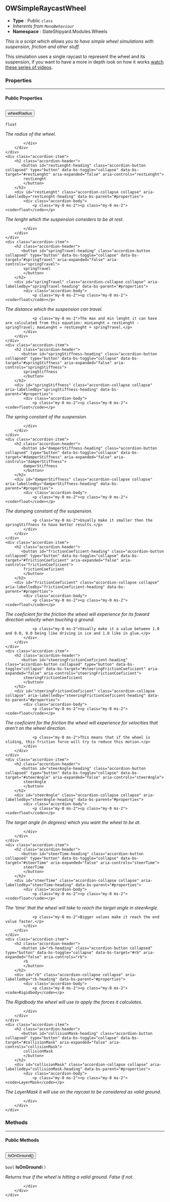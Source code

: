 ## OWSimpleRaycastWheel
* **Type** : Public `class`
* _Inherents from `MonoBehaviour`_ 
* **Namespace** : SlateShipyard.Modules.Wheels

_This is a script which allows you to have simple wheel simulations with suspension, friction and other stuff._

This simulation uses a single raycast to represent the wheel and its suspension, if you want to have a more in depth look on how it works [watch these series of videos](https://www.youtube.com/watch?v=x0LUiE0dxP0).



### Properties

---


#### Public Properties
<div class="accordion" id="properties">
	<div class="accordion-item">
		<h2 class="accordion-header">
           <button id="wheelRadius-heading" class="accordion-button collapsed" type="button" data-bs-toggle="collapse" data-bs-target="#wheelRadius" aria-expanded="false" aria-controls="wheelRadius">
            wheelRadius
			</button>
		</h2>
		<div id="wheelRadius" class="accordion-collapse collapse" aria-labelledby="wheelRadius-heading" data-bs-parent="#properties">
			<div class="accordion-body">
				<p class="my-0 ms-2"><p class="my-0 ms-2"><code>float</code></p>
</p>
<p class="my-0 ms-2"><i>The radius of the wheel.</i></p>
				
				
			</div>
		</div>
	</div>
	<div class="accordion-item">
		<h2 class="accordion-header">
           <button id="restLenght-heading" class="accordion-button collapsed" type="button" data-bs-toggle="collapse" data-bs-target="#restLenght" aria-expanded="false" aria-controls="restLenght">
            restLenght
			</button>
		</h2>
		<div id="restLenght" class="accordion-collapse collapse" aria-labelledby="restLenght-heading" data-bs-parent="#properties">
			<div class="accordion-body">
				<p class="my-0 ms-2"><p class="my-0 ms-2"><code>float</code></p>
</p>
<p class="my-0 ms-2"><i>The lenght which the suspension considers to be at rest.</i></p>
				
				
			</div>
		</div>
	</div>
	<div class="accordion-item">
		<h2 class="accordion-header">
           <button id="springTravel-heading" class="accordion-button collapsed" type="button" data-bs-toggle="collapse" data-bs-target="#springTravel" aria-expanded="false" aria-controls="springTravel">
            springTravel
			</button>
		</h2>
		<div id="springTravel" class="accordion-collapse collapse" aria-labelledby="springTravel-heading" data-bs-parent="#properties">
			<div class="accordion-body">
				<p class="my-0 ms-2"><p class="my-0 ms-2"><code>float</code></p>
</p>
<p class="my-0 ms-2"><i>The distance which the suspension can travel.</i></p>
				
				<p class="my-0 ms-2">The max and min lenght it can have are calculated from this equation: minLenght = restLenght - springTravel; maxLenght = restLenght + springTravel.</p>
			</div>
		</div>
	</div>
	<div class="accordion-item">
		<h2 class="accordion-header">
           <button id="springStiffness-heading" class="accordion-button collapsed" type="button" data-bs-toggle="collapse" data-bs-target="#springStiffness" aria-expanded="false" aria-controls="springStiffness">
            springStiffness
			</button>
		</h2>
		<div id="springStiffness" class="accordion-collapse collapse" aria-labelledby="springStiffness-heading" data-bs-parent="#properties">
			<div class="accordion-body">
				<p class="my-0 ms-2"><p class="my-0 ms-2"><code>float</code></p>
</p>
<p class="my-0 ms-2"><i>The spring constant of the suspension.</i></p>
				
				
			</div>
		</div>
	</div>
	<div class="accordion-item">
		<h2 class="accordion-header">
           <button id="damperStiffness-heading" class="accordion-button collapsed" type="button" data-bs-toggle="collapse" data-bs-target="#damperStiffness" aria-expanded="false" aria-controls="damperStiffness">
            damperStiffness
			</button>
		</h2>
		<div id="damperStiffness" class="accordion-collapse collapse" aria-labelledby="damperStiffness-heading" data-bs-parent="#properties">
			<div class="accordion-body">
				<p class="my-0 ms-2"><p class="my-0 ms-2"><code>float</code></p>
</p>
<p class="my-0 ms-2"><i>The damping constant of the suspension.</i></p>
				
				<p class="my-0 ms-2">Usually make it smaller then the springStiffness to have better results.</p>
			</div>
		</div>
	</div>
	<div class="accordion-item">
		<h2 class="accordion-header">
           <button id="frictionCoeficient-heading" class="accordion-button collapsed" type="button" data-bs-toggle="collapse" data-bs-target="#frictionCoeficient" aria-expanded="false" aria-controls="frictionCoeficient">
            frictionCoeficient
			</button>
		</h2>
		<div id="frictionCoeficient" class="accordion-collapse collapse" aria-labelledby="frictionCoeficient-heading" data-bs-parent="#properties">
			<div class="accordion-body">
				<p class="my-0 ms-2"><p class="my-0 ms-2"><code>float</code></p>
</p>
<p class="my-0 ms-2"><i>The coeficient for the friction the wheel will experience for its foward direction velocity when touching a ground.</i></p>
				
				<p class="my-0 ms-2">Usually make it a value between 1.0 and 0.0, 0.0 being like driving in ice and 1.0 like in glue.</p>
			</div>
		</div>
	</div>
	<div class="accordion-item">
		<h2 class="accordion-header">
           <button id="steeringFrictionCoeficient-heading" class="accordion-button collapsed" type="button" data-bs-toggle="collapse" data-bs-target="#steeringFrictionCoeficient" aria-expanded="false" aria-controls="steeringFrictionCoeficient">
            steeringFrictionCoeficient
			</button>
		</h2>
		<div id="steeringFrictionCoeficient" class="accordion-collapse collapse" aria-labelledby="steeringFrictionCoeficient-heading" data-bs-parent="#properties">
			<div class="accordion-body">
				<p class="my-0 ms-2"><p class="my-0 ms-2"><code>float</code></p>
</p>
<p class="my-0 ms-2"><i>The coeficient for the friction the wheel will experience for velocities that aren't on the wheel direction.</i></p>
				
				<p class="my-0 ms-2">This means that if the wheel is sliding, this friction force will try to reduce this motion.</p>
			</div>
		</div>
	</div>
	<div class="accordion-item">
		<h2 class="accordion-header">
           <button id="steerAngle-heading" class="accordion-button collapsed" type="button" data-bs-toggle="collapse" data-bs-target="#steerAngle" aria-expanded="false" aria-controls="steerAngle">
            steerAngle
			</button>
		</h2>
		<div id="steerAngle" class="accordion-collapse collapse" aria-labelledby="steerAngle-heading" data-bs-parent="#properties">
			<div class="accordion-body">
				<p class="my-0 ms-2"><p class="my-0 ms-2"><code>float</code></p>
</p>
<p class="my-0 ms-2"><i>The target angle (in degrees) which you want the wheel to be at.</i></p>
				
				
			</div>
		</div>
	</div>
	<div class="accordion-item">
		<h2 class="accordion-header">
           <button id="steerTime-heading" class="accordion-button collapsed" type="button" data-bs-toggle="collapse" data-bs-target="#steerTime" aria-expanded="false" aria-controls="steerTime">
            steerTime
			</button>
		</h2>
		<div id="steerTime" class="accordion-collapse collapse" aria-labelledby="steerTime-heading" data-bs-parent="#properties">
			<div class="accordion-body">
				<p class="my-0 ms-2"><p class="my-0 ms-2"><code>float</code></p>
</p>
<p class="my-0 ms-2"><i>The 'time' that the wheel will take to reach the target angle in steerAngle.</i></p>
				
				<p class="my-0 ms-2">Bigger values make it reach the end value faster.</p>
			</div>
		</div>
	</div>
	<div class="accordion-item">
		<h2 class="accordion-header">
           <button id="rb-heading" class="accordion-button collapsed" type="button" data-bs-toggle="collapse" data-bs-target="#rb" aria-expanded="false" aria-controls="rb">
            rb
			</button>
		</h2>
		<div id="rb" class="accordion-collapse collapse" aria-labelledby="rb-heading" data-bs-parent="#properties">
			<div class="accordion-body">
				<p class="my-0 ms-2"><p class="my-0 ms-2"><code>Rigidbody</code></p>
</p>
<p class="my-0 ms-2"><i>The Rigidbody the wheel will use to apply the forces it calculates.</i></p>
				
				
			</div>
		</div>
	</div>
	<div class="accordion-item">
		<h2 class="accordion-header">
           <button id="collisionMask-heading" class="accordion-button collapsed" type="button" data-bs-toggle="collapse" data-bs-target="#collisionMask" aria-expanded="false" aria-controls="collisionMask">
            collisionMask
			</button>
		</h2>
		<div id="collisionMask" class="accordion-collapse collapse" aria-labelledby="collisionMask-heading" data-bs-parent="#properties">
			<div class="accordion-body">
				<p class="my-0 ms-2"><p class="my-0 ms-2"><code>LayerMask</code></p>
</p>
<p class="my-0 ms-2"><i>The LayerMask it will use on the raycast to be considered as valid ground.</i></p>
				
				
			</div>
		</div>
	</div>
</div>



### Methods

---


#### Public Methods
<div class="accordion" id="methods">
	<div class="accordion-item">
		<h2 class="accordion-header">
           <button id="IsOnGround-heading" class="accordion-button collapsed" type="button" data-bs-toggle="collapse" data-bs-target="#IsOnGround" aria-expanded="false" aria-controls="IsOnGround">
            IsOnGround()
			</button>
		</h2>
		<div id="IsOnGround" class="accordion-collapse collapse" aria-labelledby="IsOnGround-heading" data-bs-parent="#methods">
			<div class="accordion-body">
				<p class="my-0 ms-2"><code>bool</code> <strong>IsOnGround</strong><code>()</code></p>

<p class="my-0 ms-2"><i>Returns true if the wheel is hitting a valid ground. False if not.</i></p>
				
				
			</div>
		</div>
	</div>
</div>


